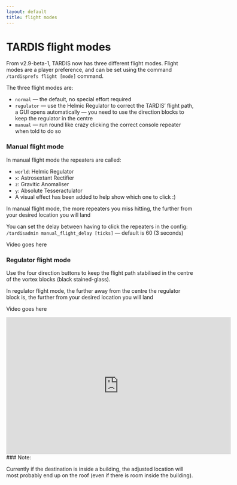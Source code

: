 ```yaml
---
layout: default
title: flight modes
---
```


# TARDIS flight modes

From v2.9-beta-1, TARDIS now has three different flight modes. Flight modes are a player preference, and can be set using the command `/tardisprefs flight [mode]` command.

The three flight modes are:

- `normal` — the default, no special effort required
- `regulator` — use the Helmic Regulator to correct the TARDIS’ flight path, a GUI opens automatically — you need to use the direction blocks to keep the regulator in the centre
- `manual` — run round like crazy clicking the correct console repeater when told to do so

### Manual flight mode

In manual flight mode the repeaters are called:

- `world`: Helmic Regulator
- `x`: Astrosextant Rectifier
- `z`: Gravitic Anomaliser
- `y`: Absolute Tesseractulator
- A visual effect has been added to help show which one to click :)

In manual flight mode, the more repeaters you miss hitting, the further from your desired location you will land

You can set the delay between having to click the repeaters in the config: `/tardisadmin manual_flight_delay [ticks]` — default is 60 (3 seconds)

Video goes here

<!--<iframe src="https://player.vimeo.com/video/57807692" width="600" height="366" frameborder="0" webkitallowfullscreen mozallowfullscreen allowfullscreen></iframe>-->
### Regulator flight mode

Use the four direction buttons to keep the flight path stabilised in the centre of the vortex blocks (black stained-glass).

In regulator flight mode, the further away from the centre the regulator block is, the further from your desired location you will land

Video goes here

<iframe src="https://player.vimeo.com/video/90391961" width="600" height="366" frameborder="0" webkitallowfullscreen mozallowfullscreen allowfullscreen></iframe>
### Note:

Currently if the destination is inside a building, the adjusted location will most probably end up on the roof (even if there is room inside the building).

